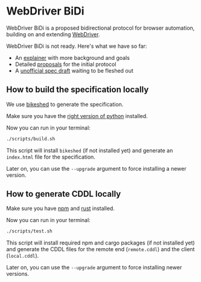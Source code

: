 # WebDriver BiDi

WebDriver BiDi is a proposed bidirectional protocol for browser automation,
building on and extending [WebDriver](https://w3c.github.io/webdriver/).

WebDriver BiDi is not ready. Here's what we have so far:

- An [explainer](./explainer.md) with more background and goals
- Detailed [proposals](./proposals/) for the initial protocol
- A [unofficial spec draft](https://w3c.github.io/webdriver-bidi/) waiting to be fleshed out

## How to build the specification locally

We use [bikeshed](https://tabatkins.github.io/bikeshed/) to generate the specification.

Make sure you have the [right version of python](https://tabatkins.github.io/bikeshed/#install-py3) installed.

Now you can run in your terminal:

```bash
./scripts/build.sh
```

This script will install `bikeshed` (if not installed yet) and generate an
`index.html` file for the specification.

Later on, you can use the `--upgrade` argument to force installing a newer version.

## How to generate CDDL locally

Make sure you have [npm](https://docs.npmjs.com/downloading-and-installing-node-js-and-npm)
and [rust](https://www.rust-lang.org/tools/install) installed.

Now you can run in your terminal:

```bash
./scripts/test.sh
```

This script will install required npm and cargo packages (if not installed yet)
and generate the CDDL files for the remote end (`remote.cddl`) and the client
(`local.cddl`).

Later on, you can use the `--upgrade` argument to force installing newer versions.
